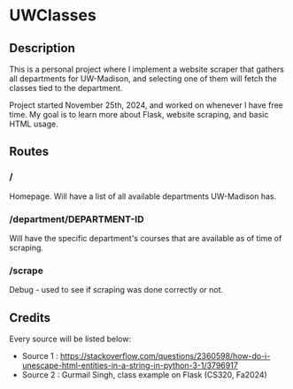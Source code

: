 # UWClasses

## Description
This is a personal project where I implement a website scraper that gathers all departments for UW-Madison, and selecting one of them will fetch the classes tied to the department. 

Project started November 25th, 2024, and worked on whenever I have free time. My goal is to learn more about Flask, website scraping, and basic HTML usage. 

## Routes
### /
Homepage. Will have a list of all available departments UW-Madison has. 

### /department/DEPARTMENT-ID
Will have the specific department's courses that are available as of time of scraping. 

### /scrape
Debug - used to see if scraping was done correctly or not. 

## Credits
Every source will be listed below:
- Source 1 : https://stackoverflow.com/questions/2360598/how-do-i-unescape-html-entities-in-a-string-in-python-3-1/3796917
- Source 2 : Gurmail Singh, class example on Flask (CS320, Fa2024)